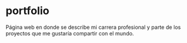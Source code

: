 # portfolio
Página web en donde se describe mi carrera profesional y parte de los proyectos que me gustaría compartir con el mundo.
